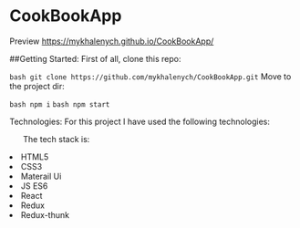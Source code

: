 # CookBookApp
Preview https://mykhalenych.github.io/CookBookApp/

##Getting Started:
First of all, clone this repo:

```bash git clone https://github.com/mykhalenych/CookBookApp.git```
Move to the project dir:

```bash npm i```
```bash npm start ```


Technologies:
For this project I have used the following technologies:

<ul>The tech stack is:</ul>

<li>HTML5</li>
<li>CSS3</li>
<li>Materail Ui</li>
<li>JS ES6</li>
<li>React</li>
<li>Redux</li>
<li>Redux-thunk</li>





